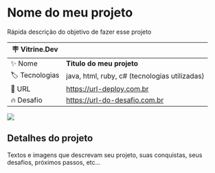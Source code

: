 # Nome do meu projeto

Rápida descrição do objetivo de fazer esse projeto

| :placard: Vitrine.Dev |                                               |
| --------------------- | --------------------------------------------- |
| :sparkles: Nome       | **Titulo do meu projeto**                     |
| :label: Tecnologias   | java, html, ruby, c# (tecnologias utilizadas) |
| :rocket: URL          | https://url-deploy.com.br                     |
| :fire: Desafio        | https://url-do-desafio.com.br                 |

<!-- Inserir imagem com a #vitrinedev ao final do link -->

![](https://via.placeholder.com/1200x500.png?text=imagem+lindona+do+meu+projeto#vitrinedev)

## Detalhes do projeto

Textos e imagens que descrevam seu projeto, suas conquistas, seus desafios, próximos passos, etc...
